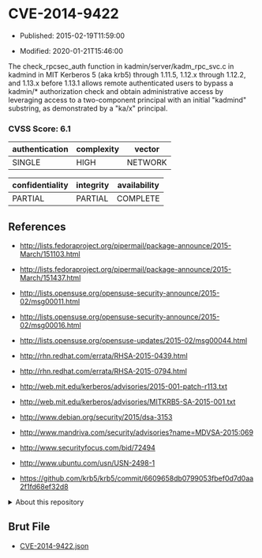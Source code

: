 # CVE-2014-9422

- Published: 2015-02-19T11:59:00

- Modified: 2020-01-21T15:46:00

The check_rpcsec_auth function in kadmin/server/kadm_rpc_svc.c in kadmind in MIT Kerberos 5 (aka krb5) through 1.11.5, 1.12.x through 1.12.2, and 1.13.x before 1.13.1 allows remote authenticated users to bypass a kadmin/* authorization check and obtain administrative access by leveraging access to a two-component principal with an initial "kadmind" substring, as demonstrated by a "ka/x" principal.

### CVSS Score: **6.1**

| authentication | complexity | vector |
| --- | --- | --- |
| SINGLE | HIGH | NETWORK |

| confidentiality | integrity | availability |
| --- | --- | --- |
| PARTIAL | PARTIAL | COMPLETE |

## References

* http://lists.fedoraproject.org/pipermail/package-announce/2015-March/151103.html

* http://lists.fedoraproject.org/pipermail/package-announce/2015-March/151437.html

* http://lists.opensuse.org/opensuse-security-announce/2015-02/msg00011.html

* http://lists.opensuse.org/opensuse-security-announce/2015-02/msg00016.html

* http://lists.opensuse.org/opensuse-updates/2015-02/msg00044.html

* http://rhn.redhat.com/errata/RHSA-2015-0439.html

* http://rhn.redhat.com/errata/RHSA-2015-0794.html

* http://web.mit.edu/kerberos/advisories/2015-001-patch-r113.txt

* http://web.mit.edu/kerberos/advisories/MITKRB5-SA-2015-001.txt

* http://www.debian.org/security/2015/dsa-3153

* http://www.mandriva.com/security/advisories?name=MDVSA-2015:069

* http://www.securityfocus.com/bid/72494

* http://www.ubuntu.com/usn/USN-2498-1

* https://github.com/krb5/krb5/commit/6609658db0799053fbef0d7d0aa2f1fd68ef32d8

<details>
<summary>About this repository</summary> 

  This repository is part of the project [Live Hack CVE](https://github.com/Live-Hack-CVE). Main website can be found [www.live-hack.org](https://www.live-hack.org) 
  
  Made by [Sn0wAlice](https://github.com/Sn0wAlice) for the people that care about security and need to have a feed of the latest CVEs. Hope you enjoy it, don't forget to star the repo and follow me on [Twitter](https://twitter.com/Sn0wAlice) and [Github](https://github.com/Sn0wAlice). And that is my [personnal website](https://www.alice-snow.me/)

  - [Home Page](https://github.com/Live-Hack-CVE)
  - [Framework](https://github.com/Live-Hack-CVE/cve-framework)
  - [CVE database](https://github.com/Live-Hack-CVE/full_database)
  - [Changelog](https://github.com/Live-Hack-CVE/Changelog)
</details>

## Brut File

* [CVE-2014-9422.json](https://raw.githubusercontent.com/Live-Hack-CVE/full_database/main/cves/2014/CVE-2014-9422.json)

